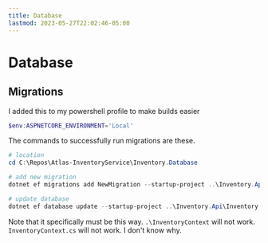 ```yaml
---
title: Database
lastmod: 2023-05-27T22:02:46-05:00
---
```

# Database
## Migrations
I added this to my powershell profile to make builds easier
```powershell
$env:ASPNETCORE_ENVIRONMENT='Local'
```
The commands to successfully run migrations are these.
```powershell
# location
cd C:\Repos\Atlas-InventoryService\Inventory.Database

# add new migration
dotnet ef migrations add NewMigration --startup-project ..\Inventory.Api\Inventory.Api.csproj --context InventoryContext

# update database
dotnet ef database update --startup-project ..\Inventory.Api\Inventory.Api.csproj --context InventoryContext
```
Note that it specifically must be this way. `.\InventoryContext` will not work. `InventoryContext.cs` will not work. I don't know why.